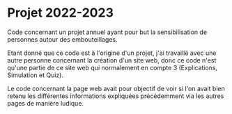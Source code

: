 # Projet 2022-2023
Code concernant un projet annuel ayant pour but la sensibilisation de personnes autour des embouteillages.

Etant donné que ce code est à l'origine d'un projet, j'ai travaillé avec une autre personne concernant la création d'un site web, donc ce code n'est qu'une partie de ce site web qui normalement en compte 3 (Explications, Simulation et Quiz).

Le code concernant la page web avait pour objectif de voir si l'on avait bien retenu les différentes informations expliquées précédemment via les autres pages de manière ludique.


